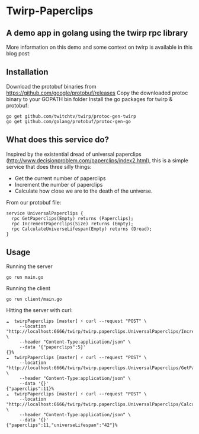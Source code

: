 # Twirp-Paperclips

## A demo app in golang using the twirp rpc library

More information on this demo and some context on twirp is available in this blog post:

## Installation

Download the protobuf binaries from https://github.com/google/protobuf/releases
Copy the downloaded protoc binary to your GOPATH bin folder
Install the go packages for twirp & protobuf:
```
go get github.com/twitchtv/twirp/protoc-gen-twirp
go get github.com/golang/protobuf/protoc-gen-go
```

## What does this service do?

Inspired by the existential dread of universal paperclips (http://www.decisionproblem.com/paperclips/index2.html), this is a simple service that does three silly things:
- Get the current number of paperclips
- Increment the number of paperclips
- Calculate how close we are to the death of the universe.

From our protobuf file:
```
service UniversalPaperclips {
  rpc GetPaperclips(Empty) returns (Paperclips);
  rpc IncrementPaperclips(Size) returns (Empty);
  rpc CalculateUniverseLifespan(Empty) returns (Dread);
}
```

## Usage
Running the server
```
go run main.go
```

Running the client
```
go run client/main.go
```

Hitting the server with curl:
```
☁  twirpPaperclips [master] ⚡ curl --request "POST" \
     --location "http://localhost:6666/twirp/twirp.paperclips.UniversalPaperclips/IncrementPaperclips" \
     --header "Content-Type:application/json" \
     --data '{"paperclips":5}'
{}%
☁  twirpPaperclips [master] ⚡ curl --request "POST" \
     --location "http://localhost:6666/twirp/twirp.paperclips.UniversalPaperclips/GetPaperclips" \
     --header "Content-Type:application/json" \
     --data '{}'
{"paperclips":11}%
☁  twirpPaperclips [master] ⚡ curl --request "POST" \
     --location "http://localhost:6666/twirp/twirp.paperclips.UniversalPaperclips/CalculateUniverseLifespan" \
     --header "Content-Type:application/json" \
     --data '{}'
{"paperclips":11,"universeLifespan":"42"}%
```
